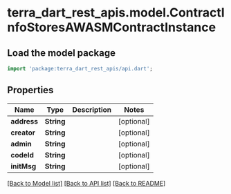# terra_dart_rest_apis.model.ContractInfoStoresAWASMContractInstance

## Load the model package
```dart
import 'package:terra_dart_rest_apis/api.dart';
```

## Properties
Name | Type | Description | Notes
------------ | ------------- | ------------- | -------------
**address** | **String** |  | [optional] 
**creator** | **String** |  | [optional] 
**admin** | **String** |  | [optional] 
**codeId** | **String** |  | [optional] 
**initMsg** | **String** |  | [optional] 

[[Back to Model list]](../README.md#documentation-for-models) [[Back to API list]](../README.md#documentation-for-api-endpoints) [[Back to README]](../README.md)


